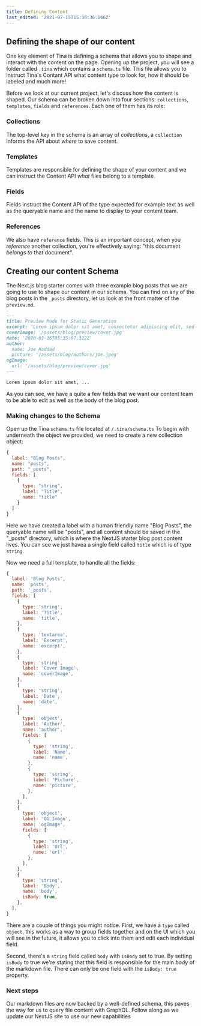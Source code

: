 ```yaml
---
title: Defining Content
last_edited: '2021-07-15T15:36:36.046Z'
---
```


## Defining the shape of our content

One key element of Tina is defining a schema that allows you to shape and interact with the content on the page. Opening up the project, you will see a folder called `.tina` which contains a `schema.ts` file. This file allows you to instruct Tina's Contant API what content type to look for, how it should be labeled and much more!

Before we look at our current project, let's discuss how the content is shaped. Our schema can be broken down into four sections: `collections`, `templates`, `fields` and `references`. Each one of them has its role:

### Collections

The top-level key in the schema is an array of _collections_, a `collection` informs the API about _where_ to save content.

### Templates

Templates are responsible for defining the shape of your content and we can instruct the Content API _what_ files belong to a template.

### Fields

Fields instruct the Content API of the type expected for example text as well as the queryable name and the name to display to your content team.

### References

We also have `reference` fields. This is an important concept, when you _reference_ another collection, you're effectively saying: "this document _belongs to_ that document".

## Creating our content Schema

The Next.js blog starter comes with three example blog posts that we are going to use to shape our content in our schema. You can find on any of the blog posts in the `_posts` directory, let us look at the front matter of the `preview.md`.

```md
---
title: Preview Mode for Static Generation
excerpt: 'Lorem ipsum dolor sit amet, consectetur adipiscing elit, sed do eiusmod tempor incididunt ut labore et dolore magna aliqua. Praesent elementum facilisis leo vel fringilla est ullamcorper eget. At imperdiet dui accumsan sit amet nulla facilities morbi tempus.'
coverImage: '/assets/blog/preview/cover.jpg'
date: '2020-03-16T05:35:07.322Z'
author:
  name: Joe Haddad
  picture: '/assets/blog/authors/joe.jpeg'
ogImage:
  url: '/assets/blog/preview/cover.jpg'
---

Lorem ipsum dolor sit amet, ...
```

As you can see, we have a quite a few fields that we want our content team to be able to edit as well as the body of the blog post.

### Making changes to the Schema

Open up the Tina `schema.ts` file located at `/.tina/schema.ts` To begin with underneath the object we provided, we need to create a new collection object:

```js
{
  label: "Blog Posts",
  name: "posts",
  path: "_posts",
  fields: [
    {
      type: "string",
      label: "Title",
      name: "title"
    }
  ]
}
```

Here we have created a label with a human friendly name "Blog Posts", the queryable name will be "posts", and all content should be saved in the "\_posts" directory, which is where the NextJS starter blog post content lives. You can see we just havea a single field called `title` which is of type `string`.

Now we need a full template, to handle all the fields:

```js
{
  label: 'Blog Posts',
  name: 'posts',
  path: '_posts',
  fields: [
    {
      type: 'string',
      label: 'Title',
      name: 'title',
    },
    {
      type: 'textarea',
      label: 'Excerpt',
      name: 'excerpt',
    },
    {
      type: 'string',
      label: 'Cover Image',
      name: 'coverImage',
    },
    {
      type: 'string',
      label: 'Date',
      name: 'date',
    },
    {
      type: 'object',
      label: 'Author',
      name: 'author',
      fields: [
        {
          type: 'string',
          label: 'Name',
          name: 'name',
        },
        {
          type: 'string',
          label: 'Picture',
          name: 'picture',
        },
      ],
    },
    {
      type: 'object',
      label: 'OG Image',
      name: 'ogImage',
      fields: [
        {
          type: 'string',
          label: 'Url',
          name: 'url',
        },
      ],
    },
    {
      type: 'string',
      label: 'Body',
      name: 'body',
      isBody: true,
    },
  ],
}
```

There are a couple of things you might notice. First, we have a `type` called `object`, this works as a way to group fields together and on the UI which you will see in the future, it allows you to click into them and edit each individual field.

Second, there's a `string` field called `body` with `isBody` set to true. By setting `isBody` to true we're stating that this field is responsible for the main _body_ of the markdown file. There can only be one field with the `isBody: true` property.

### Next steps

Our markdown files are now backed by a well-defined schema, this paves the way for us to query file content with GraphQL. Follow along as we update our NextJS site to use our new capabilities
